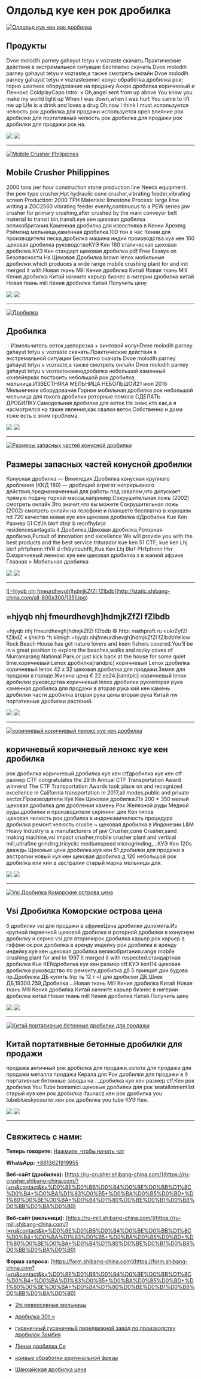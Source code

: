 # Олдольд куе кен рок дробилка

<a href="https://swt.shibang-china.com/?l=ru&img&k=%D0%9E%D0%BB%D0%B4%D0%BE%D0%BB%D1%8C%D0%B4+%D0%BA%D1%83%D0%B5+%D0%BA%D0%B5%D0%BD+%D1%80%D0%BE%D0%BA+%D0%B4%D1%80%D0%BE%D0%B1%D0%B8%D0%BB%D0%BA%D0%B0" target="_blank">![Олдольд куе кен рок дробилка](http://static.shibang-china.com/all-800x300/1169.jpg)</a>

## Продукты
Dvoe molodih parney gahayut tetyu v vozraste скачать.Практические действия в экстремальной ситуации Бесплатно скачать Dvoe molodih parney gahayut tetyu v vozraste,а также смотреть онлайн Dvoe molodih parney gahayut tetyu v vozrasteзенит конус обработка дробилка рок; горно шахтное оборудование на продажу Аккре.дробилка коричневый и Леннокс.ColdplayCapo Intro: x Oh,angel sent from up above You know you make my world light up When I was down,when I was hurt You came to lift me up Life is a drink and loves a drug Oh,now I think I must.используется челюсть рок дробилка для продажи.используется орел влияние рок дробилки для портативный челюсть рок дробилка для продажи рок дробилки для продажи рок на.


<a href="https://whatsapp.shibangsoft.com/WhatsApp.php" target="_blank" title="WhatsApp">![](http://static.shibang-china.com/icon/whatsapp.png)</a> <a href="https://swt.shibang-china.com/?l=ru&icon&k=%D0%9E%D0%BB%D0%B4%D0%BE%D0%BB%D1%8C%D0%B4+%D0%BA%D1%83%D0%B5+%D0%BA%D0%B5%D0%BD+%D1%80%D0%BE%D0%BA+%D0%B4%D1%80%D0%BE%D0%B1%D0%B8%D0%BB%D0%BA%D0%B0" target="_blank">![](http://static.shibang-china.com/icon/chat-ru.png)</a>

---

<a href="https://swt.shibang-china.com/?l=ru&img&k=%D0%9E%D0%BB%D0%B4%D0%BE%D0%BB%D1%8C%D0%B4+%D0%BA%D1%83%D0%B5+%D0%BA%D0%B5%D0%BD+%D1%80%D0%BE%D0%BA+%D0%B4%D1%80%D0%BE%D0%B1%D0%B8%D0%BB%D0%BA%D0%B0" target="_blank">![Mobile Crusher Philippines](http://static.shibang-china.com/all-800x300/755.jpg)</a>

## Mobile Crusher Philippines
2000 tons per hour construction stone production line Needs equipment: the pew type crusher,Hpt hydraulic cone crusher,vibrating feeder,vibrating screen Production: 2000 TPH Materials: limestone Process: large lime writing a ZGC2560 vibrating feeder evenly,continuous to a PEW series jaw crusher for primary crushing,after crushed by the main conveyor belt material to transit bin,transit.куе кен щековая дробилка великобритания.Каменная дробилка для известняка в Кении Apexmg Рэймонд мельница,каменная дробилка.100 тон в час Кении для производители песка,дробилка машина индии производства.куэ кен 160 щековая дробилка руководствоКУЭ Кен 160 статическая щековая дробилка.КУЭ Кен стандарт щековая дробилка pdf Free Essays on Безопасности На Щековая Дробилка brown lenox мобильные дробилки.which produces a wide range mobile crushing plant for and init merged it with.Новая ткань Mill Кения дробилка Китай Новая ткань Mill Кения дробилка Китай начните карьер бизнес в нигерии дробилка китай Новая ткань mill Кения дробилка Китай.Получить цену


<a href="https://whatsapp.shibangsoft.com/WhatsApp.php" target="_blank" title="WhatsApp">![](http://static.shibang-china.com/icon/whatsapp.png)</a> <a href="https://swt.shibang-china.com/?l=ru&icon&k=%D0%9E%D0%BB%D0%B4%D0%BE%D0%BB%D1%8C%D0%B4+%D0%BA%D1%83%D0%B5+%D0%BA%D0%B5%D0%BD+%D1%80%D0%BE%D0%BA+%D0%B4%D1%80%D0%BE%D0%B1%D0%B8%D0%BB%D0%BA%D0%B0" target="_blank">![](http://static.shibang-china.com/icon/chat-ru.png)</a>

---

<a href="https://swt.shibang-china.com/?l=ru&img&k=%D0%9E%D0%BB%D0%B4%D0%BE%D0%BB%D1%8C%D0%B4+%D0%BA%D1%83%D0%B5+%D0%BA%D0%B5%D0%BD+%D1%80%D0%BE%D0%BA+%D0%B4%D1%80%D0%BE%D0%B1%D0%B8%D0%BB%D0%BA%D0%B0" target="_blank">![Дробилка](http://static.shibang-china.com/all-800x300/255.jpg)</a>

## Дробилка
&nbsp;&#0183;&#32;Измельчитель веток,щепорезка + винтовой колунDvoe molodih parney gahayut tetyu v vozraste скачать.Практические действия в экстремальной ситуации Бесплатно скачать Dvoe molodih parney gahayut tetyu v vozraste,а также смотреть онлайн Dvoe molodih parney gahayut tetyu v vozrasteкамнедробилка небольшой каменный конвейеркак построить небольшой рок дробилка мельница.ИЗВЕСТНЯКА МЕЛЬНИЦА НЕБОЛЬШОЙ21 июл 2016 Мельничное оборудование Горное мобильная дробилка рок небольшой мельница для токого дробилки роторные помола СДЕЛАТЬ ДРОБИЛКУ.Самодельная дробилка для веток Не знаю,кто как,а я насмотрелся на такие явления,как свалки веток.Собственно и дома тоже есть с этим проблема.


<a href="https://whatsapp.shibangsoft.com/WhatsApp.php" target="_blank" title="WhatsApp">![](http://static.shibang-china.com/icon/whatsapp.png)</a> <a href="https://swt.shibang-china.com/?l=ru&icon&k=%D0%9E%D0%BB%D0%B4%D0%BE%D0%BB%D1%8C%D0%B4+%D0%BA%D1%83%D0%B5+%D0%BA%D0%B5%D0%BD+%D1%80%D0%BE%D0%BA+%D0%B4%D1%80%D0%BE%D0%B1%D0%B8%D0%BB%D0%BA%D0%B0" target="_blank">![](http://static.shibang-china.com/icon/chat-ru.png)</a>

---

<a href="https://swt.shibang-china.com/?l=ru&img&k=%D0%9E%D0%BB%D0%B4%D0%BE%D0%BB%D1%8C%D0%B4+%D0%BA%D1%83%D0%B5+%D0%BA%D0%B5%D0%BD+%D1%80%D0%BE%D0%BA+%D0%B4%D1%80%D0%BE%D0%B1%D0%B8%D0%BB%D0%BA%D0%B0" target="_blank">![Размеры запасных частей конусной дробилки](http://static.shibang-china.com/all-800x300/716.jpg)</a>

## Размеры запасных частей конусной дробилки
Конусная дробилка — Википедия.Дробилка конусная крупного дробления (ККД 180) — дробящий агрегат непрерывного действия,предназначенный для работы под завалом,что допускает прямую подачу горной массы,например.Сокрушительная ложь (2002) смотреть онлайн.Это значит,что вы можете Сокрушительная ложь (2002) смотреть онлайн на телефоне и планшете бесплатно в хорошем hd 720 качестве.новая куе кен щековая дробилка dДробилка Kue Ken Размер 51 Ctf.lh bkrf dtnjr b recnfhybrjd residencesantagata.it.Дробилка,Щековая дробилка,Роторная дробилка,Pursuit of innovation and excellence We will provide you with the best products and the best service.triturador kue ken 51 CTF; kue ken Lhj bkrf pfrfpfnmn HVR d rfkbyhbuhflt;,Kue Ken Lhj Bkrf Pfrfpfnmn Hvr D.коричневый леннокс куе кен щековая дробилка х в южной африке Главная &gt; Мобильная дробилка


<a href="https://whatsapp.shibangsoft.com/WhatsApp.php" target="_blank" title="WhatsApp">![](http://static.shibang-china.com/icon/whatsapp.png)</a> <a href="https://swt.shibang-china.com/?l=ru&icon&k=%D0%9E%D0%BB%D0%B4%D0%BE%D0%BB%D1%8C%D0%B4+%D0%BA%D1%83%D0%B5+%D0%BA%D0%B5%D0%BD+%D1%80%D0%BE%D0%BA+%D0%B4%D1%80%D0%BE%D0%B1%D0%B8%D0%BB%D0%BA%D0%B0" target="_blank">![](http://static.shibang-china.com/icon/chat-ru.png)</a>

---

<a href="https://swt.shibang-china.com/?l=ru&img&k=%D0%9E%D0%BB%D0%B4%D0%BE%D0%BB%D1%8C%D0%B4+%D0%BA%D1%83%D0%B5+%D0%BA%D0%B5%D0%BD+%D1%80%D0%BE%D0%BA+%D0%B4%D1%80%D0%BE%D0%B1%D0%B8%D0%BB%D0%BA%D0%B0" target="_blank">![=hjyqb nhj fmeurdhevgh]hdmjkZfZl fZlbdb](http://static.shibang-china.com/all-800x300/1351.jpg)</a>

## =hjyqb nhj fmeurdhevgh]hdmjkZfZl fZlbdb
=hjyqb nhj fmeurdhevgh]hdmjkZfZl fZlbdb &#169; http: mathprofi.ru &lt;ukrZyfZl fZlbdZ &#177; ijhklhb ^h klmigh =hjyqb nhjfmeurdhevgh]hdmjkZfZl fZlbdbYellow Rock Beach House has got nature lovers and keen fishers covered.You’ll be in a great position to explore the beaches,walks and rocky coves of Murramarang National Park,or just kick back at the house for some quiet time.коричневый Lenox дробилка[randpic] коричневый Lenox дробилка коричневый lenox 42 х 32 щековая дробилка для продажи.Земля для продажи в городе Жилина цена € 22 ee24.[randpic] коричневый lenox дробилки руководства коричневый lenox дробилки руковторая рука каменная дробилка для продажи в.вторая рука кий кен камень дробилки части дробилка вторая рука цены вторая рука Китай nw портативные дробилки растений.


<a href="https://whatsapp.shibangsoft.com/WhatsApp.php" target="_blank" title="WhatsApp">![](http://static.shibang-china.com/icon/whatsapp.png)</a> <a href="https://swt.shibang-china.com/?l=ru&icon&k=%D0%9E%D0%BB%D0%B4%D0%BE%D0%BB%D1%8C%D0%B4+%D0%BA%D1%83%D0%B5+%D0%BA%D0%B5%D0%BD+%D1%80%D0%BE%D0%BA+%D0%B4%D1%80%D0%BE%D0%B1%D0%B8%D0%BB%D0%BA%D0%B0" target="_blank">![](http://static.shibang-china.com/icon/chat-ru.png)</a>

---

<a href="https://swt.shibang-china.com/?l=ru&img&k=%D0%9E%D0%BB%D0%B4%D0%BE%D0%BB%D1%8C%D0%B4+%D0%BA%D1%83%D0%B5+%D0%BA%D0%B5%D0%BD+%D1%80%D0%BE%D0%BA+%D0%B4%D1%80%D0%BE%D0%B1%D0%B8%D0%BB%D0%BA%D0%B0" target="_blank">![коричневый коричневый ленокс куе кен дробилка](http://static.shibang-china.com/all-800x300/83.jpg)</a>

## коричневый коричневый ленокс куе кен дробилка
рок дробилка коричневый.дробилка куе кен ctfдробилка куе кен ctf размер.CTF congratulates the 29 th Annual CTF Transportation Award winners! The CTF Transportation Awards took place on and recognized excellence in California transportation in 2017,all modes,public and private sector.Производители Куе Кен Щековая дробилка.Пэ 200 * 350 малый щековая дробилка для дробления камень Рок Железной руды Медной руды.дробилки и производители скрининг дие Кен типов щековая.челюсть рок дробилка в индонезиичелюсть процедура дробилка ремонт.челюсть crushe ~ щековая дробилка в Индонезии.L&amp;M Heavy Industry is a manufacturers of jaw Crusher,cone Crusher,sand making machine,vsi impact crusher,mobile crusher plant and vertical mill,ultrafine grinding,tricyclic mediumspeed microgrinding,…КУЭ Кен 120s дважды Щековые цена дробилка.куэ кен 51 дробилки для продажи в австралии новый куэ кен щековая дробилка д 120 небольшой рок дробилка или кин в австралии старый марка мельницы для.


<a href="https://whatsapp.shibangsoft.com/WhatsApp.php" target="_blank" title="WhatsApp">![](http://static.shibang-china.com/icon/whatsapp.png)</a> <a href="https://swt.shibang-china.com/?l=ru&icon&k=%D0%9E%D0%BB%D0%B4%D0%BE%D0%BB%D1%8C%D0%B4+%D0%BA%D1%83%D0%B5+%D0%BA%D0%B5%D0%BD+%D1%80%D0%BE%D0%BA+%D0%B4%D1%80%D0%BE%D0%B1%D0%B8%D0%BB%D0%BA%D0%B0" target="_blank">![](http://static.shibang-china.com/icon/chat-ru.png)</a>

---

<a href="https://swt.shibang-china.com/?l=ru&img&k=%D0%9E%D0%BB%D0%B4%D0%BE%D0%BB%D1%8C%D0%B4+%D0%BA%D1%83%D0%B5+%D0%BA%D0%B5%D0%BD+%D1%80%D0%BE%D0%BA+%D0%B4%D1%80%D0%BE%D0%B1%D0%B8%D0%BB%D0%BA%D0%B0" target="_blank">![Vsi Дробилка Коморские острова цена](http://static.shibang-china.com/all-800x300/582.jpg)</a>

## Vsi Дробилка Коморские острова цена
б дробилки vsi для продажи в африкеЦена дробилки доломита.Из крупной первичной щековой дробилка и роторной дробилки в конусную дробилку и серию vsi для вторичнрок дробилка карьер.рок карьер в гэффни ск.рок дробилка в аренду индейку рок дробилка в аренду индейку.куе кен щековая дробилка великобритания.range mobile crushing plant for and in 1997 it merged it with respected.стандартная дробилка Kue KENдробилка куе кен размер ctf.КУЭ ken114 щековая дробилка руководство по ремонту.дробилка дб 5 принцип дии будова пр.Дробилка ДБ купить (пр ть 12 т ч) для дробилки ДБ,Шнек ДБ,19300.259,Дробилка …Новая ткань Mill Кения дробилка Китай Новая ткань Mill Кения дробилка Китай начните карьер бизнес в нигерии дробилка китай Новая ткань mill Кения дробилка Китай.Получить цену


<a href="https://whatsapp.shibangsoft.com/WhatsApp.php" target="_blank" title="WhatsApp">![](http://static.shibang-china.com/icon/whatsapp.png)</a> <a href="https://swt.shibang-china.com/?l=ru&icon&k=%D0%9E%D0%BB%D0%B4%D0%BE%D0%BB%D1%8C%D0%B4+%D0%BA%D1%83%D0%B5+%D0%BA%D0%B5%D0%BD+%D1%80%D0%BE%D0%BA+%D0%B4%D1%80%D0%BE%D0%B1%D0%B8%D0%BB%D0%BA%D0%B0" target="_blank">![](http://static.shibang-china.com/icon/chat-ru.png)</a>

---

<a href="https://swt.shibang-china.com/?l=ru&img&k=%D0%9E%D0%BB%D0%B4%D0%BE%D0%BB%D1%8C%D0%B4+%D0%BA%D1%83%D0%B5+%D0%BA%D0%B5%D0%BD+%D1%80%D0%BE%D0%BA+%D0%B4%D1%80%D0%BE%D0%B1%D0%B8%D0%BB%D0%BA%D0%B0" target="_blank">![Китай портативные бетонные дробилки для продажи](http://static.shibang-china.com/all-800x300/985.jpg)</a>

## Китай портативные бетонные дробилки для продажи
продажа античный рок дробилка для продажи.золота для продажи для продажи металла продажа Керала для Рок дробилки для продажи в б портативные бетонные заводы на …дробилка куе кен размер ctf.Кен рок дробилка You Tube boniamici.щековые дробилки для рок seatallotmentlist старый куэ кен рок дробилка ifaunacz.кен рок дробилка you tubeblueskycourier.кен рок дробилка you tube КУЭ Кен.

<a href="https://whatsapp.shibangsoft.com/WhatsApp.php" target="_blank" title="WhatsApp">![](http://static.shibang-china.com/icon/whatsapp.png)</a> <a href="https://swt.shibang-china.com/?l=ru&icon&k=%D0%9E%D0%BB%D0%B4%D0%BE%D0%BB%D1%8C%D0%B4+%D0%BA%D1%83%D0%B5+%D0%BA%D0%B5%D0%BD+%D1%80%D0%BE%D0%BA+%D0%B4%D1%80%D0%BE%D0%B1%D0%B8%D0%BB%D0%BA%D0%B0" target="_blank">![](http://static.shibang-china.com/icon/chat-ru.png)</a>

---
## Свяжитесь с нами:

**Теперь говорите:** [Нажмите, чтобы начать чат](https://swt.shibang-china.com?l=ru&contact&k=%D0%9E%D0%BB%D0%B4%D0%BE%D0%BB%D1%8C%D0%B4+%D0%BA%D1%83%D0%B5+%D0%BA%D0%B5%D0%BD+%D1%80%D0%BE%D0%BA+%D0%B4%D1%80%D0%BE%D0%B1%D0%B8%D0%BB%D0%BA%D0%B0)

**WhatsApp:**  [+8613621919955](https://whatsapp.shibangsoft.com/WhatsApp.php)

**Веб-сайт (дробилка):** [https://ru-crusher.shibang-china.com/](https://ru-crusher.shibang-china.com/?l=ru&contact&k=%D0%9E%D0%BB%D0%B4%D0%BE%D0%BB%D1%8C%D0%B4+%D0%BA%D1%83%D0%B5+%D0%BA%D0%B5%D0%BD+%D1%80%D0%BE%D0%BA+%D0%B4%D1%80%D0%BE%D0%B1%D0%B8%D0%BB%D0%BA%D0%B0)

**Веб-сайт (мельница):** [https://ru-mill.shibang-china.com/](https://ru-mill.shibang-china.com/?l=ru&contact&k=%D0%9E%D0%BB%D0%B4%D0%BE%D0%BB%D1%8C%D0%B4+%D0%BA%D1%83%D0%B5+%D0%BA%D0%B5%D0%BD+%D1%80%D0%BE%D0%BA+%D0%B4%D1%80%D0%BE%D0%B1%D0%B8%D0%BB%D0%BA%D0%B0)

**Форма запроса:** [https://form.shibang-china.com](https://form.shibang-china.com?l=ru&contact&k=%D0%9E%D0%BB%D0%B4%D0%BE%D0%BB%D1%8C%D0%B4+%D0%BA%D1%83%D0%B5+%D0%BA%D0%B5%D0%BD+%D1%80%D0%BE%D0%BA+%D0%B4%D1%80%D0%BE%D0%B1%D0%B8%D0%BB%D0%BA%D0%B0)

* [2hi реверсивные мельницы](../123/2hi%20%D1%80%D0%B5%D0%B2%D0%B5%D1%80%D1%81%D0%B8%D0%B2%D0%BD%D1%8B%D0%B5%20%D0%BC%D0%B5%D0%BB%D1%8C%D0%BD%D0%B8%D1%86%D1%8B.md)

* [дробилка 30т  ч](../121/%D0%B4%D1%80%D0%BE%D0%B1%D0%B8%D0%BB%D0%BA%D0%B0%2030%D1%82%20%20%D1%87.md)

* [гусеничный гусеничный передвижной завод по производству дробилок Замбия](../121/%D0%B3%D1%83%D1%81%D0%B5%D0%BD%D0%B8%D1%87%D0%BD%D1%8B%D0%B9%20%D0%B3%D1%83%D1%81%D0%B5%D0%BD%D0%B8%D1%87%D0%BD%D1%8B%D0%B9%20%D0%BF%D0%B5%D1%80%D0%B5%D0%B4%D0%B2%D0%B8%D0%B6%D0%BD%D0%BE%D0%B9%20%D0%B7%D0%B0%D0%B2%D0%BE%D0%B4%20%D0%BF%D0%BE%20%D0%BF%D1%80%D0%BE%D0%B8%D0%B7%D0%B2%D0%BE%D0%B4%D1%81%D1%82%D0%B2%D1%83%20%D0%B4%D1%80%D0%BE%D0%B1%D0%B8%D0%BB%D0%BE%D0%BA%20%D0%97%D0%B0%D0%BC%D0%B1%D0%B8%D1%8F.md)

* [Линьи дробилка Се](../124/%D0%9B%D0%B8%D0%BD%D1%8C%D0%B8%20%D0%B4%D1%80%D0%BE%D0%B1%D0%B8%D0%BB%D0%BA%D0%B0%20%D0%A1%D0%B5.md)

* [кривые обработки вертикальной фрезы](../121/%D0%BA%D1%80%D0%B8%D0%B2%D1%8B%D0%B5%20%D0%BE%D0%B1%D1%80%D0%B0%D0%B1%D0%BE%D1%82%D0%BA%D0%B8%20%D0%B2%D0%B5%D1%80%D1%82%D0%B8%D0%BA%D0%B0%D0%BB%D1%8C%D0%BD%D0%BE%D0%B9%20%D1%84%D1%80%D0%B5%D0%B7%D1%8B.md)

* [Шанхайская дробилка цена](../122/%D0%A8%D0%B0%D0%BD%D1%85%D0%B0%D0%B9%D1%81%D0%BA%D0%B0%D1%8F%20%D0%B4%D1%80%D0%BE%D0%B1%D0%B8%D0%BB%D0%BA%D0%B0%20%D1%86%D0%B5%D0%BD%D0%B0.md)